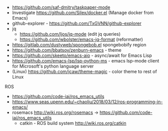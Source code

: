 
- https://github.com/saf-dmitry/taskpaper-mode
- Investigate https://github.com/Silex/docker.el (Manage docker from Emacs)
- github-explorer - https://github.com/TxGVNN/github-explorer
- jq
  - https://github.com/ljos/jq-mode (edit jq queries)
  - https://github.com/wbolster/emacs-jq-format (reformatter)
- https://gitlab.com/dustyweb/spongebob.el spongebobify region
- https://github.com/bbatsov/zenburn-emacs - theme
- https://github.com/skeeto/emacs-aio - async/await for Emacs Lisp
- https://github.com/emacs-lsp/lsp-python-ms - emacs lsp-mode client for Microsoft's python language server
- (Linux) https://github.com/jcaw/theme-magic - color theme to rest of Linux


ROS
- https://github.com/code-iai/ros_emacs_utils
- https://www.seas.upenn.edu/~chaoliu/2018/03/12/ros-programming-in-emacs/
- rosemacs http://wiki.ros.org/rosemacs -> https://github.com/code-iai/ros_emacs_utils
  - catkin - ROS build system http://wiki.ros.org/catkin
